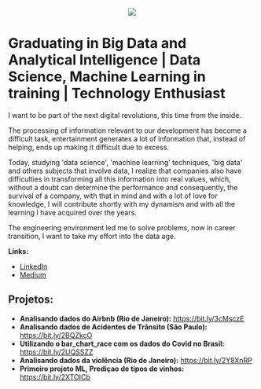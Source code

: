 

<!--
**matheusfsm/matheusfsm** is a ✨ _special_ ✨ repository because its `README.md` (this file) appears on your GitHub profile.

Here are some ideas to get you started:

- 🔭 I’m currently working on ...
- 🌱 I’m currently learning ...
- 👯 I’m looking to collaborate on ...
- 🤔 I’m looking for help with ...
- 💬 Ask me about ...
- 📫 How to reach me: ...
- 😄 Pronouns: ...
- ⚡ Fun fact: ...
-->

<p align="center">
  <img src="https://github.com/matheusfsm/datascience_steps/blob/master/Banner_Personal.JPG" >
</p>


# Graduating in Big Data and Analytical Intelligence | Data Science, Machine Learning in training | Technology Enthusiast

I want to be part of the next digital revolutions, this time from the inside.

The processing of information relevant to our development has become a difficult task, entertainment generates a lot of information that, instead of helping, ends up making it difficult due to excess.

Today, studying 'data science', 'machine learning' techniques, 'big data' and others subjects that involve data, I realize that companies also have difficulties in transforming all this information into real values, which, without a doubt can determine the performance and consequently, the survival of a company, with that in mind and with a lot of love for knowledge, I will contribute shortly with my dynamism and with all the learning I have acquired over the years.

The engineering environment led me to solve problems, now in career transition, I want to take my effort into the data age. 

**Links:**
* [LinkedIn](www.linkedin.com/in/matheusfsm)
* [Medium](https://medium.com/@matheusfsm.mm)


## Projetos:

* **Analisando dados do Airbnb (Rio de Janeiro):** https://bit.ly/3cMsczE
* **Analisando dados de Acidentes de Trânsito (São Paulo):** https://bit.ly/2BQZkcO
* **Utilizando o bar_chart_race com os dados do Covid no Brasil:** https://bit.ly/2UQSSZZ
* **Analisando dados da violência (Rio de Janeiro):** https://bit.ly/2Y8XnRP
* **Primeiro projeto ML, Prediçao de tipos de vinhos:** https://bit.ly/2XTOICb
